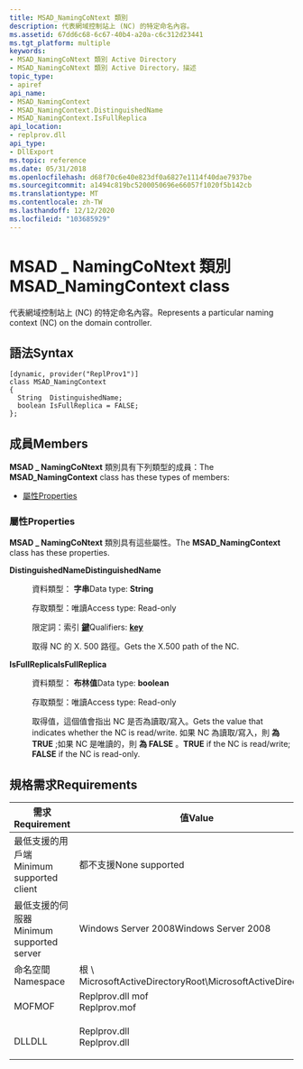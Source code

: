 ```yaml
---
title: MSAD_NamingCoNtext 類別
description: 代表網域控制站上 (NC) 的特定命名內容。
ms.assetid: 67dd6c68-6c67-40b4-a20a-c6c312d23441
ms.tgt_platform: multiple
keywords:
- MSAD_NamingCoNtext 類別 Active Directory
- MSAD_NamingCoNtext 類別 Active Directory，描述
topic_type:
- apiref
api_name:
- MSAD_NamingContext
- MSAD_NamingContext.DistinguishedName
- MSAD_NamingContext.IsFullReplica
api_location:
- replprov.dll
api_type:
- DllExport
ms.topic: reference
ms.date: 05/31/2018
ms.openlocfilehash: d68f70c6e40e823df0a6827e1114f40dae7937be
ms.sourcegitcommit: a1494c819bc5200050696e66057f1020f5b142cb
ms.translationtype: MT
ms.contentlocale: zh-TW
ms.lasthandoff: 12/12/2020
ms.locfileid: "103685929"
---
```

# <a name="msad_namingcontext-class"></a><span data-ttu-id="95d0b-105">MSAD \_ NamingCoNtext 類別</span><span class="sxs-lookup"><span data-stu-id="95d0b-105">MSAD\_NamingContext class</span></span>

<span data-ttu-id="95d0b-106">代表網域控制站上 (NC) 的特定命名內容。</span><span class="sxs-lookup"><span data-stu-id="95d0b-106">Represents a particular naming context (NC) on the domain controller.</span></span>

## <a name="syntax"></a><span data-ttu-id="95d0b-107">語法</span><span class="sxs-lookup"><span data-stu-id="95d0b-107">Syntax</span></span>

``` syntax
[dynamic, provider("ReplProv1")]
class MSAD_NamingContext
{
  String  DistinguishedName;
  boolean IsFullReplica = FALSE;
};
```

## <a name="members"></a><span data-ttu-id="95d0b-108">成員</span><span class="sxs-lookup"><span data-stu-id="95d0b-108">Members</span></span>

<span data-ttu-id="95d0b-109">**MSAD \_ NamingCoNtext** 類別具有下列類型的成員：</span><span class="sxs-lookup"><span data-stu-id="95d0b-109">The **MSAD\_NamingContext** class has these types of members:</span></span>

-   [<span data-ttu-id="95d0b-110">屬性</span><span class="sxs-lookup"><span data-stu-id="95d0b-110">Properties</span></span>](#properties)

### <a name="properties"></a><span data-ttu-id="95d0b-111">屬性</span><span class="sxs-lookup"><span data-stu-id="95d0b-111">Properties</span></span>

<span data-ttu-id="95d0b-112">**MSAD \_ NamingCoNtext** 類別具有這些屬性。</span><span class="sxs-lookup"><span data-stu-id="95d0b-112">The **MSAD\_NamingContext** class has these properties.</span></span>

<dl> <dt>

<span data-ttu-id="95d0b-113">**DistinguishedName**</span><span class="sxs-lookup"><span data-stu-id="95d0b-113">**DistinguishedName**</span></span>
</dt> <dd> <dl> <dt>

<span data-ttu-id="95d0b-114">資料類型： **字串**</span><span class="sxs-lookup"><span data-stu-id="95d0b-114">Data type: **String**</span></span>
</dt> <dt>

<span data-ttu-id="95d0b-115">存取類型：唯讀</span><span class="sxs-lookup"><span data-stu-id="95d0b-115">Access type: Read-only</span></span>
</dt> <dt>

<span data-ttu-id="95d0b-116">限定詞：索引 [**鍵**](/windows/desktop/WmiSdk/key-qualifier)</span><span class="sxs-lookup"><span data-stu-id="95d0b-116">Qualifiers: [**key**](/windows/desktop/WmiSdk/key-qualifier)</span></span>
</dt> </dl>

<span data-ttu-id="95d0b-117">取得 NC 的 X. 500 路徑。</span><span class="sxs-lookup"><span data-stu-id="95d0b-117">Gets the X.500 path of the NC.</span></span>

</dd> <dt>

<span data-ttu-id="95d0b-118">**IsFullReplica**</span><span class="sxs-lookup"><span data-stu-id="95d0b-118">**IsFullReplica**</span></span>
</dt> <dd> <dl> <dt>

<span data-ttu-id="95d0b-119">資料類型： **布林值**</span><span class="sxs-lookup"><span data-stu-id="95d0b-119">Data type: **boolean**</span></span>
</dt> <dt>

<span data-ttu-id="95d0b-120">存取類型：唯讀</span><span class="sxs-lookup"><span data-stu-id="95d0b-120">Access type: Read-only</span></span>
</dt> </dl>

<span data-ttu-id="95d0b-121">取得值，這個值會指出 NC 是否為讀取/寫入。</span><span class="sxs-lookup"><span data-stu-id="95d0b-121">Gets the value that indicates whether the NC is read/write.</span></span> <span data-ttu-id="95d0b-122">如果 NC 為讀取/寫入，則 **為 TRUE** ;如果 NC 是唯讀的，則 **為 FALSE** 。</span><span class="sxs-lookup"><span data-stu-id="95d0b-122">**TRUE** if the NC is read/write; **FALSE** if the NC is read-only.</span></span>

</dd> </dl>

## <a name="requirements"></a><span data-ttu-id="95d0b-123">規格需求</span><span class="sxs-lookup"><span data-stu-id="95d0b-123">Requirements</span></span>



| <span data-ttu-id="95d0b-124">需求</span><span class="sxs-lookup"><span data-stu-id="95d0b-124">Requirement</span></span> | <span data-ttu-id="95d0b-125">值</span><span class="sxs-lookup"><span data-stu-id="95d0b-125">Value</span></span> |
|-------------------------------------|-----------------------------------------------------------------------------------------|
| <span data-ttu-id="95d0b-126">最低支援的用戶端</span><span class="sxs-lookup"><span data-stu-id="95d0b-126">Minimum supported client</span></span><br/> | <span data-ttu-id="95d0b-127">都不支援</span><span class="sxs-lookup"><span data-stu-id="95d0b-127">None supported</span></span><br/>                                                               |
| <span data-ttu-id="95d0b-128">最低支援的伺服器</span><span class="sxs-lookup"><span data-stu-id="95d0b-128">Minimum supported server</span></span><br/> | <span data-ttu-id="95d0b-129">Windows Server 2008</span><span class="sxs-lookup"><span data-stu-id="95d0b-129">Windows Server 2008</span></span><br/>                                                          |
| <span data-ttu-id="95d0b-130">命名空間</span><span class="sxs-lookup"><span data-stu-id="95d0b-130">Namespace</span></span><br/>                | <span data-ttu-id="95d0b-131">根 \\ MicrosoftActiveDirectory</span><span class="sxs-lookup"><span data-stu-id="95d0b-131">Root\\MicrosoftActiveDirectory</span></span><br/>                                               |
| <span data-ttu-id="95d0b-132">MOF</span><span class="sxs-lookup"><span data-stu-id="95d0b-132">MOF</span></span><br/>                      | <dl> <span data-ttu-id="95d0b-133"><dt>Replprov.dll mof</dt></span><span class="sxs-lookup"><span data-stu-id="95d0b-133"><dt>Replprov.mof</dt></span></span> </dl> |
| <span data-ttu-id="95d0b-134">DLL</span><span class="sxs-lookup"><span data-stu-id="95d0b-134">DLL</span></span><br/>                      | <dl> <span data-ttu-id="95d0b-135"><dt>Replprov.dll</dt></span><span class="sxs-lookup"><span data-stu-id="95d0b-135"><dt>Replprov.dll</dt></span></span> </dl> |



 

